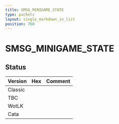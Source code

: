 ```yaml
---
title: SMSG_MINIGAME_STATE
type: packets
layout: single_markdown_in_list
position: 760
---
```


# SMSG_MINIGAME_STATE

## Status

Version | Hex | Comment
---------- | ---------- | ---------- 
Classic |  |  
TBC |  |  
WotLK |  |  
Cata |  |  
